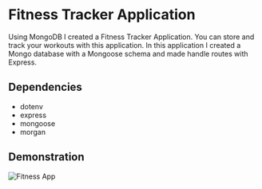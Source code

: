 # Fitness Tracker Application

Using MongoDB I created a Fitness Tracker Application. You can store and track your workouts with this application. In this application I created a Mongo database with a Mongoose schema and made handle routes with Express.

## Dependencies

- dotenv
- express
- mongoose
- morgan

## Demonstration

![Fitness App](/fitnessdemo.gif)
